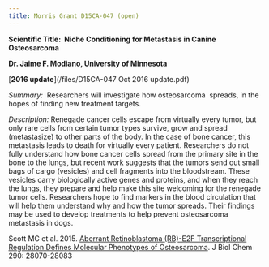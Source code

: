 ```yaml
---
title: Morris Grant D15CA-047 (open)
---
```

**Scientific Title:  Niche Conditioning for Metastasis in Canine
Osteosarcoma**

**Dr. Jaime F. Modiano, University of Minnesota**

[**2016
update**](/files/D15CA-047 Oct 2016 update.pdf)

_Summary:_  Researchers will investigate how osteosarcoma  spreads, in
the hopes of finding new treatment targets.

_Description:_ Renegade cancer cells escape from virtually every tumor,
but only rare cells from certain tumor types survive, grow and spread
(metastasize) to other parts of the body. In the case of bone cancer,
this metastasis leads to death for virtually every patient. Researchers
do not fully understand how bone cancer cells spread from the primary
site in the bone to the lungs, but recent work suggests that the tumors
send out small bags of cargo (vesicles) and cell fragments into the
bloodstream. These vesicles carry biologically active genes and
proteins, and when they reach the lungs, they prepare and help make this
site welcoming for the renegade tumor cells. Researchers hope to find
markers in the blood circulation that will help them understand why and
how the tumor spreads. Their findings may be used to develop treatments
to help prevent osteosarcoma metastasis in dogs.

Scott MC et al.  2015.  [Aberrant Retinoblastoma (RB)-E2F Transcriptional Regulation Defines Molecular Phenotypes of Osteosarcoma](http://www.jbc.org/content/290/47/28070.full.pdf).  J Biol Chem 290: 28070-28083
